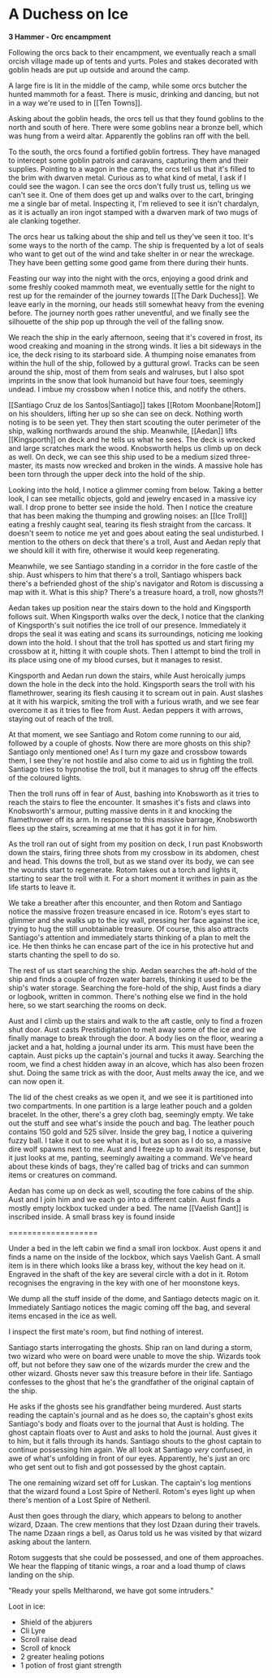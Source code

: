 # A Duchess on Ice
**3 Hammer - Orc encampment**

Following the orcs back to their encampment, we eventually reach a small orcish village made up of tents and yurts. Poles and stakes decorated with goblin heads are put up outside and around the camp.

A large fire is lit in the middle of the camp, while some orcs butcher the hunted mammoth for a feast. There is music, drinking and dancing, but not in a way we're used to in [[Ten Towns]].

Asking about the goblin heads, the orcs tell us that they found goblins to the north and south of here. There were some goblins near a bronze bell, which was hung from a weird altar. Apparently the goblins ran off with the bell.

To the south, the orcs found a fortified goblin fortress. They have managed to intercept some goblin patrols and caravans, capturing them and their supplies. Pointing to a wagon in the camp, the orcs tell us that it's filled to the brim with dwarven metal. Curious as to what kind of metal, I ask if I could see the wagon. I can see the orcs don't fully trust us, telling us we can't see it. One of them does get up and walks over to the cart, bringing me a single bar of metal. Inspecting it, I'm relieved to see it isn't chardalyn, as it is actually an iron ingot stamped with a dwarven mark of two mugs of ale clanking together.

The orcs hear us talking about the ship and tell us they've seen it too. It's some ways to the north of the camp. The ship is frequented by a lot of seals who want to get out of the wind and take shelter in or near the wreckage. They have been getting some good game from there during their hunts.

Feasting our way into the night with the orcs, enjoying a good drink and some freshly cooked mammoth meat, we eventually settle for the night to rest up for the remainder of the journey towards [[The Dark Duchess]]. We leave early in the morning, our heads still somewhat heavy from the evening before. The journey north goes rather uneventful, and we finally see the silhouette of the ship pop up through the veil of the falling snow.

We reach the ship in the early afternoon, seeing that it's covered in frost, its wood creaking and moaning in the strong winds. It lies a bit sideways in the ice, the deck rising to its starboard side. A thumping noise emanates from within the hull of the ship, followed by a guttural growl. Tracks can be seen around the ship, most of them from seals and walruses, but I also spot imprints in the snow that look humanoid but have four toes, seemingly undead. I imbue my crossbow when I notice this, and notify the others. 

[[Santiago Cruz de los Santos|Santiago]] takes [[Rotom Moonbane|Rotom]] on his shoulders, lifting her up so she can see on deck. Nothing worth noting is to be seen yet. They then start scouting the outer perimeter of the ship, walking northwards around the ship. Meanwhile, [[Aedan]] lifts [[Kingsporth]] on deck and he tells us what he sees. The deck is wrecked and large scratches mark the wood. Knobsworth helps us climb up on deck as well. On deck, we can see this ship used to be a medium sized three-master, its masts now wrecked and broken in the winds. A massive hole has been torn through the upper deck into the hold of the ship.

Looking into the hold, I notice a glimmer coming from below. Taking a better look, I can see metallic objects, gold and jewelry encased in a massive icy wall. I drop prone to better see inside the hold. Then I notice the creature that has been making the thumping and growling noises: an [[Ice Troll]] eating a freshly caught seal, tearing its flesh straight from the carcass. It doesn't seem to notice me yet and goes about eating the seal undisturbed. I mention to the others on deck that there's a troll, Aust and Aedan reply that we should kill it with fire, otherwise it would keep regenerating.

Meanwhile, we see Santiago standing in a corridor in the fore castle of the ship. Aust whispers to him that there's a troll, Santiago whispers back there's a befriended ghost of the ship's navigator and Rotom is discussing a map with it. What is this ship? There's a treasure hoard, a troll, now ghosts?!

Aedan takes up position near the stairs down to the hold and Kingsporth follows suit. When Kingsporth walks over the deck, I notice that the clanking of Kingsporth's suit notifies the ice troll of our presence. Immediately it drops the seal it was eating and scans its surroundings, noticing me looking down into the hold. I shout that the troll has spotted us and start firing my crossbow at it, hitting it with couple shots. Then I attempt to bind the troll in its place using one of my blood curses, but it manages to resist.

Kingsporth and Aedan run down the stairs, while Aust heroically jumps down the hole in the deck into the hold. Kingsporth sears the troll with his flamethrower, searing its flesh causing it to scream out in pain. Aust slashes at it with his warpick, smiting the troll with a furious wrath, and we see fear overcome it as it tries to flee from Aust. Aedan peppers it with arrows, staying out of reach of the troll.

At that moment, we see Santiago and Rotom come running to our aid, followed by a couple of ghosts. Now there are more ghosts on this ship? Santiago only mentioned one! As I turn my gaze and crossbow towards them, I see they're not hostile and also come to aid us in fighting the troll. Santiago tries to hypnotise the troll, but it manages to shrug off the effects of the coloured lights.

Then the troll runs off in fear of Aust, bashing into Knobsworth as it tries to reach the stairs to flee the encounter. It smashes it's fists and claws into Knobsworth's armour, putting massive dents in it and knocking the flamethrower off its arm. In response to this massive barrage, Knobsworth flees up the stairs, screaming at me that it has got it in for him.

As the troll ran out of sight from my position on deck, I run past Knobsworth down the stairs, firing three shots from my crossbow in its abdomen, chest and head. This downs the troll, but as we stand over its body, we can see the wounds start to regenerate. Rotom takes out a torch and lights it, starting to sear the troll with it. For a short moment it writhes in pain as the life starts to leave it.

We take a breather after this encounter, and then Rotom and Santiago notice the massive frozen treasure encased in ice. Rotom's eyes start to glimmer and she walks up to the icy wall, pressing her face against the ice, trying to hug the still unobtainable treasure. Of course, this also attracts Santiago's attention and immediately starts thinking of a plan to melt the ice. He then thinks he can encase part of the ice in his protective hut and starts chanting the spell to do so.

The rest of us start searching the ship. Aedan searches the aft-hold of the ship and finds a couple of frozen water barrels, thinking it used to be the ship's water storage. Searching the fore-hold of the ship, Aust finds a diary or logbook, written in common. There's nothing else we find in the hold here, so we start searching the rooms on deck.

Aust and I climb up the stairs and walk to the aft castle, only to find a frozen shut door. Aust casts Prestidigitation to melt away some of the ice and we finally manage to break through the door. A body lies on the floor, wearing a jacket and a hat, holding a journal under its arm. This must have been the captain. Aust picks up the captain's journal and tucks it away. Searching the room, we find a chest hidden away in an alcove, which has also been frozen shut. Doing the same trick as with the door, Aust melts away the ice, and we can now open it.

The lid of the chest creaks as we open it, and we see it is partitioned into two compartments. In one partition is a large leather pouch and a golden bracelet. In the other, there's a grey cloth bag, seemingly empty. We take out the stuff and see what's inside the pouch and bag. The leather pouch contains 150 gold and 525 silver. Inside the grey bag, I notice a quivering fuzzy ball. I take it out to see what it is, but as soon as I do so, a massive dire wolf spawns next to me. Aust and I freeze up to await its response, but it just looks at me, panting, seemingly awaiting a command. We've heard about these kinds of bags, they're called bag of tricks and can summon items or creatures on command.

Aedan has come up on deck as well, scouting the fore cabins of the ship. Aust and I join him and we each go into a different cabin. Aust finds a mostly empty lockbox tucked under a bed. The name [[Vaelish Gant]] is inscribed inside. A small brass key is found inside

===================

Under a bed in the left cabin we find a small iron lockbox. Aust opens it and finds a name on the inside of the lockbox, which says Vaelish Gant. A small item is in there which looks like a brass key, without the key head on it. Engraved in the shaft of the key are several circle with a dot in it. Rotom recognises the engraving in the key with one of her moonstone keys.

We dump all the stuff inside of the dome, and Santiago detects magic on it. Immediately Santiago notices the magic coming off the bag, and several items encased in the ice as well.

I inspect the first mate's room, but find nothing of interest.

Santiago starts interrogating the ghosts. Ship ran on land during a storm, two wizard who were on board were unable to move the ship. Wizards took off, but not before they saw one of the wizards murder the crew and the other wizard. Ghosts never saw this treasure before in their life. Santiago confesses to the ghost that he's the grandfather of the original captain of the ship. 

He asks if the ghosts see his grandfather being murdered. Aust starts reading the captain's journal and as he does so, the captain's ghost exits Santiago's body and floats over to the journal that Aust is holding. The ghost captain floats over to Aust and asks to hold the journal. Aust gives it to him, but it falls through its hands. Santiago shouts to the ghost captain to continue possessing him again. We all look at Santiago _very_ confused, in awe of what's unfolding in front of our eyes. Apparently, he's just an orc who get sent out to fish and got possessed by the ghost captain.

The one remaining wizard set off for Luskan. The captain's log mentions that the wizard found a Lost Spire of Netheril. Rotom's eyes light up when there's mention of a Lost Spire of Netheril.

Aust then goes through the diary, which appears to belong to another wizard, Dzaan. The crew mentions that they lost Dzaan during their travels. The name Dzaan rings a bell, as Oarus told us he was visited by that wizard asking about the lantern.

Rotom suggests that she could be possessed, and one of them approaches. We hear the flapping of titanic wings, a roar and a load thump of claws landing on the ship.

"Ready your spells Meltharond, we have got some intruders."

Loot in ice:

- Shield of the abjurers
- Cli Lyre
- Scroll raise dead
- Scroll of knock
- 2 greater healing potions
- 1 potion of frost giant strength

